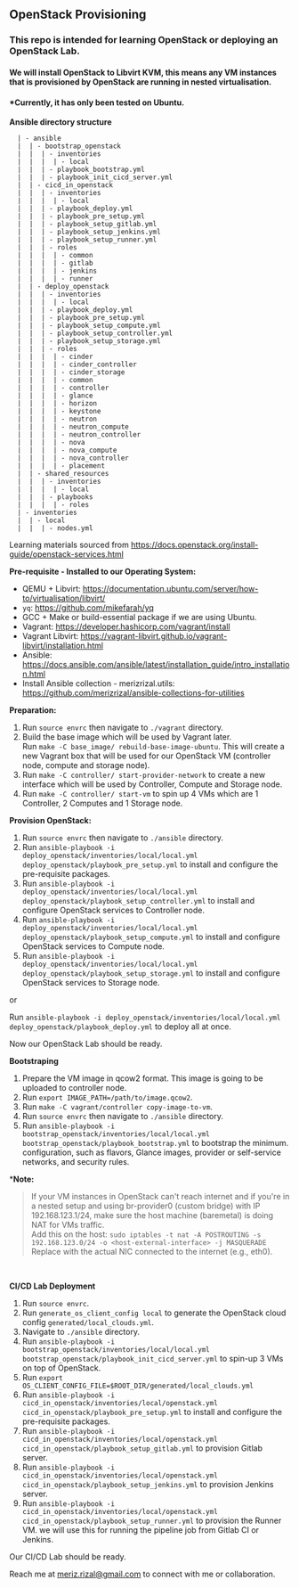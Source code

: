 ## OpenStack Provisioning

### This repo is intended for learning OpenStack or deploying an OpenStack Lab.
#### We will install OpenStack to Libvirt KVM, this means any VM instances that is provisioned by OpenStack are running in nested virtualisation.

#### *Currently, it has only been tested on Ubuntu.

**Ansible directory structure**
```
  | - ansible
  |  | - bootstrap_openstack
  |  |  | - inventories
  |  |  |  | - local
  |  |  | - playbook_bootstrap.yml
  |  |  | - playbook_init_cicd_server.yml
  |  | - cicd_in_openstack
  |  |  | - inventories
  |  |  |  | - local
  |  |  | - playbook_deploy.yml
  |  |  | - playbook_pre_setup.yml
  |  |  | - playbook_setup_gitlab.yml
  |  |  | - playbook_setup_jenkins.yml
  |  |  | - playbook_setup_runner.yml
  |  |  | - roles
  |  |  |  | - common
  |  |  |  | - gitlab
  |  |  |  | - jenkins
  |  |  |  | - runner
  |  | - deploy_openstack
  |  |  | - inventories
  |  |  |  | - local
  |  |  | - playbook_deploy.yml
  |  |  | - playbook_pre_setup.yml
  |  |  | - playbook_setup_compute.yml
  |  |  | - playbook_setup_controller.yml
  |  |  | - playbook_setup_storage.yml
  |  |  | - roles
  |  |  |  | - cinder
  |  |  |  | - cinder_controller
  |  |  |  | - cinder_storage
  |  |  |  | - common
  |  |  |  | - controller
  |  |  |  | - glance
  |  |  |  | - horizon
  |  |  |  | - keystone
  |  |  |  | - neutron
  |  |  |  | - neutron_compute
  |  |  |  | - neutron_controller
  |  |  |  | - nova
  |  |  |  | - nova_compute
  |  |  |  | - nova_controller
  |  |  |  | - placement
  |  | - shared_resources
  |  |  | - inventories
  |  |  |  | - local
  |  |  | - playbooks
  |  |  |  | - roles
  | - inventories
  |  | - local
  |  |  | - nodes.yml
```

Learning materials sourced from https://docs.openstack.org/install-guide/openstack-services.html

**Pre-requisite - Installed to our Operating System:**
- QEMU + Libvirt: https://documentation.ubuntu.com/server/how-to/virtualisation/libvirt/
- `yq`: https://github.com/mikefarah/yq
- GCC + Make or build-essential package if we are using Ubuntu.
- Vagrant: https://developer.hashicorp.com/vagrant/install
- Vagrant Libvirt: https://vagrant-libvirt.github.io/vagrant-libvirt/installation.html
- Ansible: https://docs.ansible.com/ansible/latest/installation_guide/intro_installation.html
- Install Ansible collection - merizrizal.utils: https://github.com/merizrizal/ansible-collections-for-utilities


**Preparation:**
1. Run `source envrc` then navigate to `./vagrant` directory.
2. Build the base image which will be used by Vagrant later.<br>
Run `make -C base_image/ rebuild-base-image-ubuntu`. This will create a new Vagrant box that will be used for our OpenStack VM (controller node, compute and storage node).
3. Run `make -C controller/ start-provider-network` to create a new interface which will be used by Controller, Compute and Storage node.
4. Run `make -C controller/ start-vm` to spin up 4 VMs which are 1 Controller, 2 Computes and 1 Storage node.

**Provision OpenStack:**
1. Run `source envrc` then navigate to `./ansible` directory.
2. Run `ansible-playbook -i deploy_openstack/inventories/local/local.yml deploy_openstack/playbook_pre_setup.yml` to install and configure the pre-requisite packages.
3. Run `ansible-playbook -i deploy_openstack/inventories/local/local.yml deploy_openstack/playbook_setup_controller.yml` to install and configure OpenStack services to Controller node.
4. Run `ansible-playbook -i deploy_openstack/inventories/local/local.yml deploy_openstack/playbook_setup_compute.yml` to install and configure OpenStack services to Compute node.
5. Run `ansible-playbook -i deploy_openstack/inventories/local/local.yml deploy_openstack/playbook_setup_storage.yml` to install and configure OpenStack services to Storage node.

or

Run `ansible-playbook -i deploy_openstack/inventories/local/local.yml deploy_openstack/playbook_deploy.yml` to deploy all at once.

Now our OpenStack Lab should be ready.

**Bootstraping**
1. Prepare the VM image in qcow2 format. This image is going to be uploaded to controller node.
2. Run `export IMAGE_PATH=/path/to/image.qcow2`.
3. Run `make -C vagrant/controller copy-image-to-vm`.
4. Run `source envrc` then navigate to `./ansible` directory.
5. Run `ansible-playbook -i bootstrap_openstack/inventories/local/local.yml bootstrap_openstack/playbook_bootstrap.yml` to bootstrap the minimum. configuration, such as flavors, Glance images, provider or self-service networks, and security rules.

***Note:**

> If your VM instances in OpenStack can't reach internet and if you're in a nested setup and using br-provider0 (custom bridge) with IP 192.168.123.1/24, make sure the host machine (baremetal) is doing NAT for VMs traffic.<br>
Add this on the host:
`sudo iptables -t nat -A POSTROUTING -s 192.168.123.0/24 -o <host-external-interface> -j MASQUERADE`<br>
Replace <host-external-interface> with the actual NIC connected to the internet (e.g., eth0).

<br>

**CI/CD Lab Deployment**

1. Run `source envrc`.
2. Run `generate_os_client_config local` to generate the OpenStack cloud config `generated/local_clouds.yml`.
3. Navigate to `./ansible` directory.
4. Run `ansible-playbook -i bootstrap_openstack/inventories/local/local.yml bootstrap_openstack/playbook_init_cicd_server.yml` to spin-up 3 VMs on top of OpenStack.
5. Run `export OS_CLIENT_CONFIG_FILE=$ROOT_DIR/generated/local_clouds.yml`
6. Run `ansible-playbook -i cicd_in_openstack/inventories/local/openstack.yml cicd_in_openstack/playbook_pre_setup.yml` to install and configure the pre-requisite packages.
7. Run `ansible-playbook -i cicd_in_openstack/inventories/local/openstack.yml cicd_in_openstack/playbook_setup_gitlab.yml` to provision Gitlab server.
8. Run `ansible-playbook -i cicd_in_openstack/inventories/local/openstack.yml cicd_in_openstack/playbook_setup_jenkins.yml` to provision Jenkins server.
9. Run `ansible-playbook -i cicd_in_openstack/inventories/local/openstack.yml cicd_in_openstack/playbook_setup_runner.yml` to provision the Runner VM. we will use this for running the pipeline job from Gitlab CI or Jenkins.

Our CI/CD Lab should be ready.

Reach me at meriz.rizal@gmail.com to connect with me or collaboration.
